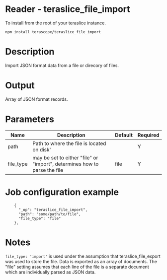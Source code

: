 # Reader - teraslice_file_import

To install from the root of your teraslice instance.

```
npm install terascope/teraslice_file_import
```

# Description

Import JSON format data from a file or direcory of files.

# Output

Array of JSON format records.

# Parameters

| Name | Description | Default | Required |
| ---- | ----------- | ------- | -------- |
| path | Path to where the file is located on disk' | | Y |
| file_type | may be set to either "file" or "import", determines how to parse the file | file | Y |

# Job configuration example

```
    {
      "_op": "teraslice_file_import",
      "path": "some/path/to/file",
      "file_type": "file"
    },

```

# Notes

`file_type: 'import'` is used under the assumption that teraslice_file_export was used to store the file. Data is exported as an array of documents. The "file" setting assumes that each line of the file is a separate document which are individually parsed as JSON data.   
